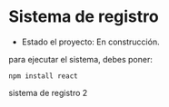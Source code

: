 <h1> Sistema de registro </h1>
  
  - Estado el proyecto: En construcción.
  
para ejecutar el sistema, debes poner: 

```npm install react```

sistema de registro 2
